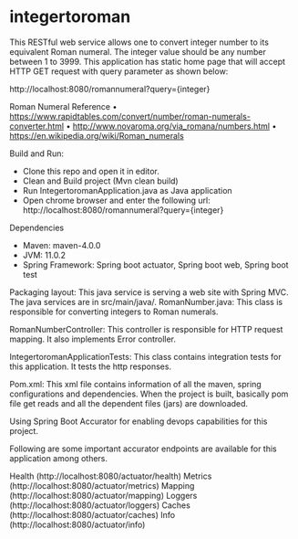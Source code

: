 # integertoroman

This RESTful web service allows one to convert integer number to its equivalent Roman numeral. The integer value should be any number between 1 to 3999. This application has static home page that will accept HTTP GET request with query parameter as shown below:

http://localhost:8080/romannumeral?query={integer}

Roman Numeral Reference 
•	https://www.rapidtables.com/convert/number/roman-numerals-converter.html
•	http://www.novaroma.org/via_romana/numbers.html
•	https://en.wikipedia.org/wiki/Roman_numerals

Build and Run:
-	Clone this repo and open it in editor.
-	Clean and Build project (Mvn clean build)
-	Run IntegertoromanApplication.java as Java application
-	Open chrome browser and enter the following url: http://localhost:8080/romannumeral?query={integer} 

Dependencies
-	Maven: maven-4.0.0
-	JVM: 11.0.2 
-	Spring Framework: Spring boot actuator, Spring boot web, Spring boot test

Packaging layout:
This java service is serving a web site with Spring MVC. The java services are in src/main/java/. 
RomanNumber.java: This class is responsible for converting integers to Roman numerals. 

RomanNumberController: This controller is responsible for HTTP request mapping. It also implements Error controller.

IntegertoromanApplicationTests: This class contains integration tests for this application. It tests the http responses.

Pom.xml: This xml file contains information of all the maven, spring configurations and dependencies. When the project is built, basically pom file get reads and all the dependent files (jars) are downloaded.

Using Spring Boot Accurator for enabling devops capabilities for this project. 

Following are some important accurator endpoints are available for this application among others.

Health (http://localhost:8080/actuator/health)
Metrics (http://localhost:8080/actuator/metrics)
Mapping (http://localhost:8080/actuator/mapping)
Loggers (http://localhost:8080/actuator/loggers)
Caches (http://localhost:8080/actuator/caches)
Info (http://localhost:8080/actuator/info)

